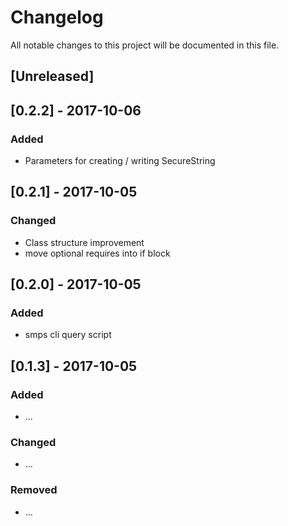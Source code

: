 # Changelog
All notable changes to this project will be documented in this file.

## [Unreleased]

## [0.2.2] - 2017-10-06
### Added
- Parameters for creating / writing SecureString

## [0.2.1] - 2017-10-05
### Changed
- Class structure improvement
- move optional requires into if block

## [0.2.0] - 2017-10-05
### Added
- smps cli query script

## [0.1.3] - 2017-10-05
### Added
- ...

### Changed
- ...

### Removed
- ...
